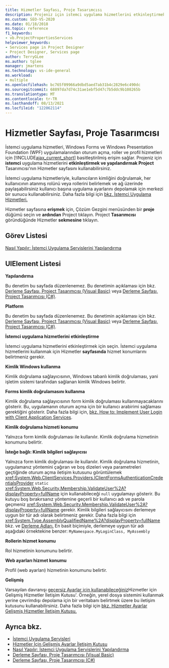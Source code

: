 ```yaml
---
title: Hizmetler Sayfası, Proje Tasarımcısı
description: Projeniz için istemci uygulama hizmetlerini etkinleştirmek ve yapılandırmak Project Tasarımcısı'nın Hizmetler sayfasını kullanmayı öğrenin.
ms.custom: SEO-VS-2020
ms.date: 01/18/2018
ms.topic: reference
f1_keywords:
- vb.ProjectPropertiesServices
helpviewer_keywords:
- Services page in Project Designer
- Project Designer, Services page
author: TerryGLee
ms.author: tglee
manager: jmartens
ms.technology: vs-ide-general
ms.workload:
- multiple
ms.openlocfilehash: bc765f09966a9dbd5aed7ab31b4c2829e6c490dc
ms.sourcegitcommit: 68897da7d74c31ae1ebf5d47c7b5ddc9b108265b
ms.translationtype: MT
ms.contentlocale: tr-TR
ms.lasthandoff: 08/13/2021
ms.locfileid: "122062114"
---
```

# <a name="services-page-project-designer"></a>Hizmetler Sayfası, Proje Tasarımcısı

İstemci uygulama hizmetleri, Windows Forms ve Windows Presentation Foundation (WPF) uygulamalarından oturum açma, roller ve profil hizmetleri için [!INCLUDE[ajax_current_short](../../ide/reference/includes/ajax_current_short_md.md)] basitleştirilmiş erişim sağlar. Projeniz için **istemci** uygulama hizmetlerini **etkinleştirmek ve yapılandırmak Project** Tasarımcısı'nın Hizmetler sayfasını kullanabilirsiniz.

İstemci uygulama hizmetleriyle, kullanıcıların kimliğini doğrulamak, her kullanıcının atanmış rolünü veya rollerini belirlemek ve ağ üzerinde paylaşabilirsiniz kullanıcı başına uygulama ayarlarını depolamak için merkezi bir sunucu kullanabilirsiniz. Daha fazla bilgi için [bkz. İstemci Uygulama Hizmetleri.](/dotnet/framework/common-client-technologies/client-application-services)

Hizmetler sayfasına **erişmek** için, Çözüm Gezgini menüsünden bir **proje** düğümü seçin ve **ardından** Project tıklayın. Project **Tasarımcısı** göründüğünde Hizmetler **sekmesine** tıklayın.

## <a name="task-list"></a>Görev Listesi

[Nasıl Yapılır: İstemci Uygulama Servislerini Yapılandırma](/dotnet/framework/common-client-technologies/how-to-configure-client-application-services)

## <a name="uielement-list"></a>UIElement Listesi

 **Yapılandırma**

Bu denetim bu sayfada düzenlenemez. Bu denetimin açıklaması için bkz. [Derleme Sayfası, Project Tasarımcısı (Visual Basic)](../../ide/reference/compile-page-project-designer-visual-basic.md) veya [Derleme Sayfası, Project Tasarımcısı (C#)](../../ide/reference/build-page-project-designer-csharp.md).

 **Platform**

Bu denetim bu sayfada düzenlenemez. Bu denetimin açıklaması için bkz. [Derleme Sayfası, Project Tasarımcısı (Visual Basic)](../../ide/reference/compile-page-project-designer-visual-basic.md) veya [Derleme Sayfası, Project Tasarımcısı (C#)](../../ide/reference/build-page-project-designer-csharp.md).

 **İstemci uygulama hizmetlerini etkinleştirme**

İstemci uygulama hizmetlerini etkinleştirmek için seçin. İstemci uygulama hizmetlerini kullanmak için Hizmetler **sayfasında** hizmet konumlarını belirtmeniz gerekir.

 **Kimlik Windows kullanma**

Kimlik doğrulama sağlayıcısının, Windows tabanlı kimlik doğrulaması, yani işletim sistemi tarafından sağlanan kimlik Windows belirtir.

 **Forms kimlik doğrulamasını kullanma**

Kimlik doğrulama sağlayıcısının form kimlik doğrulaması kullanmayacaklarını gösterir. Bu, uygulamanın oturum açma için bir kullanıcı arabirimi sağlaması gerektiğini gösterir. Daha fazla bilgi için, [bkz. How to: Implement User Login with Client Application Services](/dotnet/framework/common-client-technologies/how-to-implement-user-login-with-client-application-services).

 **Kimlik doğrulama hizmeti konumu**

Yalnızca form kimlik doğrulaması ile kullanılır. Kimlik doğrulama hizmetinin konumunu belirtir.

 **İsteğe bağlı: Kimlik bilgileri sağlayıcısı**

Yalnızca form kimlik doğrulaması ile kullanılır. Kimlik doğrulama hizmetinin, uygulamanız yöntemini çağıran ve boş dizeleri veya parametreleri geçtiğinde oturum açma iletişim kutusunu görüntülemek <xref:System.Web.ClientServices.Providers.IClientFormsAuthenticationCredentialsProvider> `static` <xref:System.Web.Security.Membership.ValidateUser%2A?displayProperty=fullName> için kullanabileceği `null` uygulamayı gösterir. Bu kutuyu boş bırakırsanız yöntemine geçerli bir kullanıcı adı ve parola geçmeniz <xref:System.Web.Security.Membership.ValidateUser%2A?displayProperty=fullName> gerekir. Kimlik bilgileri sağlayıcısını derlemeye uygun bir tür adı olarak belirtmeniz gerekir. Daha fazla bilgi için <xref:System.Type.AssemblyQualifiedName%2A?displayProperty=fullName> bkz. ve [Derleme Adları.](/dotnet/framework/app-domains/assembly-names) En basit biçimiyle, derlemeye uygun tür adı aşağıdaki örnektekine benzer: `MyNamespace.MyLoginClass, MyAssembly`

 **Rollerin hizmet konumu**

Rol hizmetinin konumunu belirtir.

 **Web ayarları hizmet konumu**

Profil (web ayarları) hizmetinin konumunu belirtir.

 **Gelişmiş**

Varsayılan davranışı [geçersiz Ayarlar için kullanabileceğiniz](../../ide/reference/advanced-settings-for-services-dialog-box.md)Hizmetler için Gelişmiş Hizmetler İletişim Kutusu'. Örneğin, yerel dosya sistemini kullanmak yerine çevrimdışı depolama için bir veritabanı belirtmek üzere bu iletişim kutusunu kullanabilirsiniz. Daha fazla bilgi için [bkz. Hizmetler Ayarlar Gelişmiş Hizmetler İletişim Kutusu.](../../ide/reference/advanced-settings-for-services-dialog-box.md)

## <a name="see-also"></a>Ayrıca bkz.

- [İstemci Uygulama Servisleri](/dotnet/framework/common-client-technologies/client-application-services)
- [Hizmetler İçin Gelişmiş Ayarlar İletişim Kutusu](../../ide/reference/advanced-settings-for-services-dialog-box.md)
- [Nasıl Yapılır: İstemci Uygulama Servislerini Yapılandırma](/dotnet/framework/common-client-technologies/how-to-configure-client-application-services)
- [Derleme Sayfası, Proje Tasarımcısı (Visual Basic)](../../ide/reference/compile-page-project-designer-visual-basic.md)
- [Derleme Sayfası, Proje Tasarımcısı (C#)](../../ide/reference/build-page-project-designer-csharp.md)
